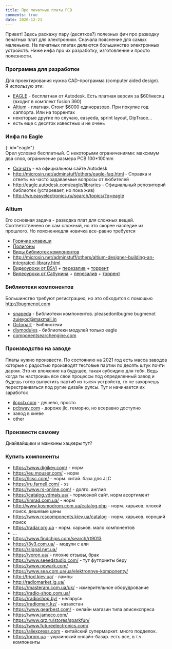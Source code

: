 ```yaml
---
title: Про печатные платы PCB
comments: true
date: 2020-12-21
---
```


Привет! Здесь раскажу пару (десятков?) полезных фич про разводку печатных плат для электроники. Сначала пояснение для самых маленьких. На печатных платах делаются большинство электронных устройств. Ниже инфа про их разработку, изготовление и просто полезности.

### Программа для разработки
Для проектирования нужна CAD-программа (computer aided design).  
Я использую эти:
- [EAGLE](#eagle) - бесплатная от Autodesk. Есть платная версия за $60/месяц (входит в комплект fusion 360)
- [Altium](#altium) - платная. Стоит $6000 единоразово. При покупке год саппорта. Или на торрентах
- некоторые другие по случаю, easyeda, sprint layout, DipTrace...
- есть еще с десяток известных и не очень


### Инфа по Eagle 
{: id="eagle"}  
Орел условно бесплатный. С некоторыми ограничениями: максимум два слоя, ограничение размера PCB 100\*100mm
* [Скачать](https://www.autodesk.com/products/eagle/free-download) - на официальном сайте Autodesk
* <http://microsin.net/adminstuff/others/eagle-faq.html> - Справка и ответы на часто задаваемые вопросы от любителей
* <http://eagle.autodesk.com/eagle/libraries> - Официальный репозиторий библиотек (устаревает, но пока жив)
* <http://we.easyelectronics.ru/search/topics/?q=eagle>


### Altium
Его основная задача - разводка плат для сложных вещей. Соответственено он сам сложный, но это скорее наследие из прошлого. Но пояснениедля новичка все-равно требуется
* [Горячие клавиши](http://microsin.net/adminstuff/others/altium-designer-editor-shortcuts.html)
* [Полигоны](http://microsin.net/adminstuff/others/altium-designer-polygon-pours-and-copper-regions.html)
* [Виды библиотек компонентов](http://we.easyelectronics.ru/CADSoft/bd-biblioteki-dlya-altium-designer.html)
* <http://microsin.net/adminstuff/others/altium-designer-building-an-integrated-library.html>
* [Видеоуроки от BSVi](https://www.youtube.com/playlist?list=PLgUwXvgNkHQJ3G5UoLGMfHJM2c-m4Afdx) + [перезалив](https://t.me/joinchat/SwRd2oF2DdCRhoam) + [торрент](https://rutracker.org/forum/viewtopic.php?t=3885433)
* [Видеоуроки от Сабунина](https://www.youtube.com/channel/UCG7N5CqXpyK8nQjr1EmMgng) + [перезалив](https://t.me/joinchat/RVccqiNy9BfP1nQ9) + [торрент](https://rutracker.org/forum/viewtopic.php?t=4712666)


### Библиотеки компонентов
Большинство требуют регистрацию, но это обходится с помощью <http://bugmenot.com>
* [snapeda](https://www.snapeda.com/parts/CC1101RGPR/Texas%20Instruments/view-part/?welcome=home) - Библиотеки компонентов. pleasedontbugme bugmenot zujeyod@maxmail.in
* [Octopart](https://octopart.com/cc1101rgpr-texas+instruments-25923081?r=sp#Specs) - Библиотеки 
* [diymodules](https://www.diymodules.org/eagle-search?text=ESP8266&desc=1) - библиотеки модулей только eagle
* [componentsearchengine.com](https://componentsearchengine.com/part-view/CC1101RGPR/Texas%20Instruments)

### Производство на заводе
Платы нужно произвести. По состоянию на 2021 год есть масса заводов которые с радостью производят тестовые партии по десять штук почти даром. Это их вложение на будущее, такая субсидию для тебя. Ведь когда ты настроишь все свои процессы под определенный завод и будешь готов выпустить партиб из тысяч устройств, то не захорчешь перестраиваться под ругие дизайн рулсы. Тут и начинается их заработок
* [jlcpcb.com](https://jlcpcb.com) - дешево, просто
* [pcbway.com](https://pcbway.com) - дороже jlc, геморно, но всеравно доступно
* завод в киеве
* other

### Произвести самому
Диайвайщики и мамкины хацкеры тут?

### Купить компоненты
* <https://www.digikey.com/> - норм
* <https://eu.mouser.com/> - норм 
* <https://lcsc.com/> - норм. китай. база для JLC
* <https://ru.farnell.com/> - хз
* <https://www.rs-online.com/> - долго. англия
* <https://catalog.vdmais.ua/> - тормозной сайт. норм асортимент
* <https://imrad.com.ua/> - норм
* <http://www.kosmodrom.com.ua/catalog.php> - норм. харьков. плохой поиск. дешевые цены
* <https://www.rcscomponents.kiev.ua/catalog> - норм. харьков. хороший поиск
* <https://radar.org.ua> - норм. харьков. мало компонентов
* ...
* <https://www.findchips.com/search/rt9013>
* <https://3v3.com.ua/> - модули с али
* <https://signal.net.ua/> 
* <https://voron.ua/> - плохие отзывы, брак
* <https://www.seeedstudio.com/> - тут футпринты беру
* <https://www.newark.com/>
* <https://www.sea.com.ua/ua/elektronnye-komponenty/>
* <http://triod.kiev.ua/> - лампы
* <http://radiomarket.lg.ua/> 
* <https://masteram.com.ua/uk/> - измерительное оборудрование
* <https://radio-shop.com.ua/>
* <https://radioshop.by/> - ьеларусь
* <https://radiomart.kz/> - казахстан
* <https://www.gearbest.com/> - онлайн магазин типа алисекспреса
* <https://www.jameco.com/>
* <https://www.qrz.ru/stores/sparkfun/>
* <https://www.futureelectronics.com/>
* <https://aliexpress.com> - китайский супермаркет. много подделок.
* <https://prom.ua> - украинский онлайн-базар. есть все, в т.ч. компоненты
